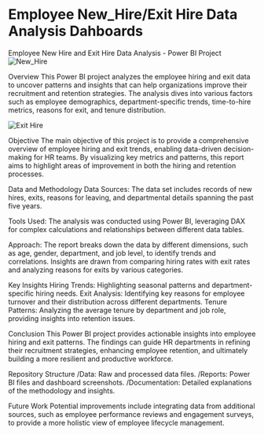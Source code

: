 # Employee New_Hire/Exit Hire Data Analysis Dahboards
Employee New Hire and Exit Hire Data Analysis - Power BI Project
![New_Hire](https://github.com/user-attachments/assets/901463ec-b8be-4435-8dcc-6181e367d992)

Overview
This Power BI project analyzes the employee hiring and exit data to uncover patterns and insights that can help organizations improve their recruitment and retention strategies. The analysis dives into various factors such as employee demographics, department-specific trends, time-to-hire metrics, reasons for exit, and tenure distribution.

![Exit Hire](https://github.com/user-attachments/assets/85bf9668-f7aa-495e-bbee-d15d03e5ed10)

Objective
The main objective of this project is to provide a comprehensive overview of employee hiring and exit trends, enabling data-driven decision-making for HR teams. By visualizing key metrics and patterns, this report aims to highlight areas of improvement in both the hiring and retention processes.

Data and Methodology
Data Sources: The data set includes records of new hires, exits, reasons for leaving, and departmental details spanning the past five years.

Tools Used: 
The analysis was conducted using Power BI, leveraging DAX for complex calculations and relationships between different data tables.

Approach: 
The report breaks down the data by different dimensions, such as age, gender, department, and job level, to identify trends and correlations. Insights are drawn from comparing hiring rates with exit rates and analyzing reasons for exits by various categories.

Key Insights
Hiring Trends: Highlighting seasonal patterns and department-specific hiring needs.
Exit Analysis: Identifying key reasons for employee turnover and their distribution across different departments.
Tenure Patterns: Analyzing the average tenure by department and job role, providing insights into retention issues.

Conclusion
This Power BI project provides actionable insights into employee hiring and exit patterns. The findings can guide HR departments in refining their recruitment strategies, enhancing employee retention, and ultimately building a more resilient and productive workforce.

Repository Structure
/Data: Raw and processed data files.
/Reports: Power BI files and dashboard screenshots.
/Documentation: Detailed explanations of the methodology and insights.

Future Work
Potential improvements include integrating data from additional sources, such as employee performance reviews and engagement surveys, to provide a more holistic view of employee lifecycle management.
